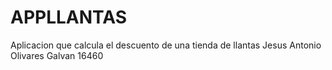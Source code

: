 # APPLLANTAS
Aplicacion que calcula el descuento de una tienda de llantas
Jesus Antonio Olivares Galvan 16460
